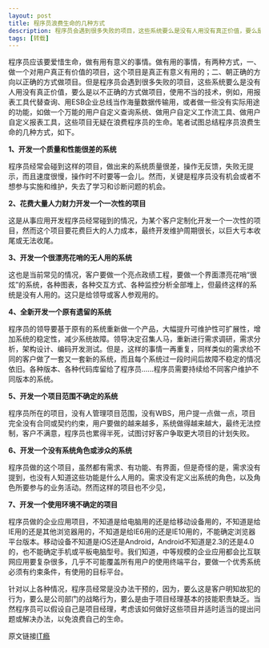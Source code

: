 ```yaml
---
layout: post
title: 程序员浪费生命的几种方式
description: 程序员会遇到很多失败的项目，这些系统要么是没有人用没有真正价值，要么是以不正确的方式做项目，使用不当的技术，例如，用报表工具代替查询、用ESB企业总线当作海量数据传输用，或者做一些没有实际用途的功能，如做一个万能的用户自定义查询系统、做用户自定义工作流工具、做用户自定义报表工具，这些项目无疑在浪费程序员的生命。笔者试图总结程序员浪费生命的几种方式
tags: [转载]
---
```


程序员应该要爱惜生命，做有用有意义的事情。做有用的事情，有两种方式，一、做一个对用户真正有价值的项目，这个项目是真正有意义有用的；二、朝正确的方向以正确的方式做项目。但是程序员会遇到很多失败的项目，这些系统要么是没有人用没有真正价值，要么是以不正确的方式做项目，使用不当的技术，例如，用报表工具代替查询、用ESB企业总线当作海量数据传输用，或者做一些没有实际用途的功能，如做一个万能的用户自定义查询系统、做用户自定义工作流工具、做用户自定义报表工具，这些项目无疑在浪费程序员的生命。笔者试图总结程序员浪费生命的几种方式，如下。

**1、开发一个质量和性能很差的系统**

程序员经常会碰到这样的项目，做出来的系统质量很差，操作无反馈，失败无提示，而且速度很慢，操作时不时要等一会儿。然而，关键是程序员没有机会或者不想参与实施和维护，失去了学习和诊断问题的机会。

**2、花费大量人力财力开发一个一次性的项目**

这是从事应用开发程序员经常碰到的情况，为某个客户定制化开发一个一次性的项目，然而这个项目要花费巨大的人力成本，最终开发维护周期很长，以巨大亏本收尾或无法收尾。

**3、开发一个很漂亮花哨的无人用的系统**

这也是当前常见的情况，客户要做一个亮点政绩工程，要做一个界面漂亮花哨“很炫”的系统，各种图表，各种交互方式、各种监控分析全部堆上，但最终这样的系统是没有人用的。这只是给领导或客人参观用的。

**4、全新开发一个原有遗留的系统**

程序员的领导要基于原有的系统重新做一个产品，大幅提升可维护性可扩展性，增加系统的稳定性，减少系统故障。领导决定召集人马，重新进行需求调研，需求分析，架构设计、编码开发测试。但是，这样的事情一再重复，同样类似的需求给不同的客户做了一套又一套新的系统，而且每个系统过一段时间后故障不稳定的情况依旧。各种版本、各种代码库留给了程序员......程序员需要持续给不同客户维护不同版本的系统。

**5、开发一个项目范围不确定的系统**

程序员所在的项目，没有人管理项目范围，没有WBS，用户提一点做一点，项目完全没有合同或契约约束，用户要做的越来越多，系统做得越来越大，最终无法控制，客户不满意，程序员也累得半死，试图讨好客户争取更大项目的计划失败。

**6、开发一个没有系统角色或涉众的系统**

程序员做的这个项目，虽然都有需求、有功能、有界面，但是奇怪的是，需求没有提到，也没有人知道这些功能是什么人用的。需求没有定义出系统的角色，以及角色所要参与的业务活动。然而这样的项目也不少见，

**7、开发一个使用环境不确定的项目**

程序员做的企业应用项目，不知道是给电脑用的还是给移动设备用的，不知道是给IE用的还是其他浏览器用的，不知道是给IE6用的还是IE10用的，不能确定浏览器平台版本。移动设备不知道是iOS还是Android，Android不知道是2.3的还是4.0的，也不能确定手机或平板电脑型号。我们知道，中等规模的企业应用都会比互联网应用要复杂很多，几乎不可能覆盖所有用户的使用终端平台，要做一个优秀系统必须有约束条件，有使用的目标平台。

针对以上各种情况，程序员经常是没办法干预的，因为，要么这是客户明知故犯的行为，要么是公司部门的战略行为，要么是由于项目经理基本的技能职责缺乏。当然程序员可以假设自己是项目经理，考虑该如何做好这些项目并适时适当的提出问题或解决办法，以免浪费自己的生命。

原文链接[IT瘾](https://itindex.net/blog/2013/11/27/1385565840000.html)

